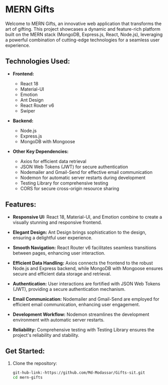 # MERN Gifts

Welcome to MERN Gifts, an innovative web application that transforms the art of gifting. This project showcases a dynamic and feature-rich platform built on the MERN stack (MongoDB, Express.js, React, Node.js), leveraging a powerful combination of cutting-edge technologies for a seamless user experience.

## Technologies Used:

- **Frontend:**
  - React 18
  - Material-UI
  - Emotion
  - Ant Design
  - React Router v6
  - Swiper

- **Backend:**
  - Node.js
  - Express.js
  - MongoDB with Mongoose

- **Other Key Dependencies:**
  - Axios for efficient data retrieval
  - JSON Web Tokens (JWT) for secure authentication
  - Nodemailer and Gmail-Send for effective email communication
  - Nodemon for automatic server restarts during development
  - Testing Library for comprehensive testing
  - CORS for secure cross-origin resource sharing

## Features:

- **Responsive UI:** React 18, Material-UI, and Emotion combine to create a visually stunning and responsive frontend.

- **Elegant Design:** Ant Design brings sophistication to the design, ensuring a delightful user experience.

- **Smooth Navigation:** React Router v6 facilitates seamless transitions between pages, enhancing user interaction.

- **Efficient Data Handling:** Axios connects the frontend to the robust Node.js and Express backend, while MongoDB with Mongoose ensures secure and efficient data storage and retrieval.

- **Authentication:** User interactions are fortified with JSON Web Tokens (JWT), providing a secure authentication mechanism.

- **Email Communication:** Nodemailer and Gmail-Send are employed for efficient email communication, enhancing user engagement.

- **Development Workflow:** Nodemon streamlines the development environment with automatic server restarts.

- **Reliability:** Comprehensive testing with Testing Library ensures the project's reliability and stability.

## Get Started:

1. Clone the repository:
   ```bash
   git-hub-link:-https://github.com/Md-Modassar/Gifts-sit.git
   cd mern-gifts
